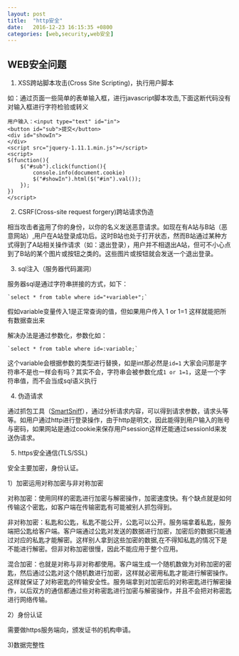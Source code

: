 ```yaml
---
layout: post
title:  "http安全"
date:   2016-12-23 16:15:35 +0800
categories: [web,security,web安全]
---
```


## WEB安全问题 ##

1. XSS跨站脚本攻击(Cross Site Scripting)，执行用户脚本

如：通过页面一些简单的表单输入框，进行javascript脚本攻击,下面这断代码没有对输入框进行字符检验或转义

    用户输入：<input type="text" id="in">
    <button id="sub">提交</button>
    <div id="showIn">
    </div>
    <script src="jquery-1.11.1.min.js"></script>
    <script>
    $(function(){
    	$("#sub").click(function(){
    		console.info(document.cookie)
    		$("#showIn").html($("#in").val());
    	});
    })
    </script>
	

2. CSRF(Cross-site request forgery)跨站请求伪造 

相当攻击者盗用了你的身份，以你的名义发送恶意请求。如现在有A站与B站（恶意网站）,用户在A站登录成功后。这时B站也处于打开状态，然而B站通过某种方式得到了A站相关操作请求（如：退出登录），用户并不相退出A站，但可不小心点到了B站的某个图片或按钮之类的。这些图片或按钮就会发送一个退出登录。


3. sql注入（服务器代码漏洞）
	
服务器sql是通过字符串拼接的方式，如下：

	`select * from table where id="+variable+";`
	
假如variable变量传入1是正常查询的值，但如果用户传入 1 or
1=1 这样就能把所有数据查出来
	
解决办法是通过参数化，参数化如：
	
	`select * from table where id=:variable;`
	
这个variable会根据参数的类型进行替换，如是int那必然是`id=1`
大家会问那是字符串不是也一样会有吗？其实不会，字符串会被参数化成`1 or 1=1`，这是一个字符串值，而不会当成sql语义执行


4. 伪造请求

通过抓包工具（[SmartSniff](http://211.162.213.122:9011/www.nirsoft.net/c3pr90ntc0td/utils/smsniff-x64.zip "小巧绿包抓包工具")），通过分析请求内容，可以得到请求参数，请求头等等。如用户通过http进行登录操作，由于http是明文，因此能得到用户输入的账号与密码，如果网站是通过cookie来保存用户session这样还能通过sessionId来发送伪请求。
 
5. https安全通信(TLS/SSL)

安全主要加密，身份认证。


   1）加密运用对称加密与非对称加密

对称加密：使用同样的密匙进行加密与解密操作，加密速度快。有个缺点就是如何传输这个密匙，如客户端在传输密匙有可能被别人抓包得到。

非对称加密：私匙和公匙，私匙不能公开，公匙可以公开。服务端拿着私匙，服务端把公匙给客户端。客户端通过公匙对发送的数据进行加密，加密后的数据只能通过对应的私匙才能解密。这样别人拿到这些加密的数据,在不得知私匙的情况下是不能进行解密。但非对称加密很慢，因此不能应用于整个应用。
 
混合加密：也就是对称与非对称都使用。客户端生成一个随机数做为对称加密的密匙，然后通过公匙对这个随机数进行加密，这样就必密用私匙才能进行解密操作。这样就保证了对称密匙的传输安全性。服务端拿到对加密后的对称密匙进行解密操作，以后双方的通信都通过些对称密匙进行加密与解密操作，并且不会把对称密匙进行网络传输。

   2）身份认证   

需要做https服务端向，颁发证书的机构申请。
 
   3)数据完整性

